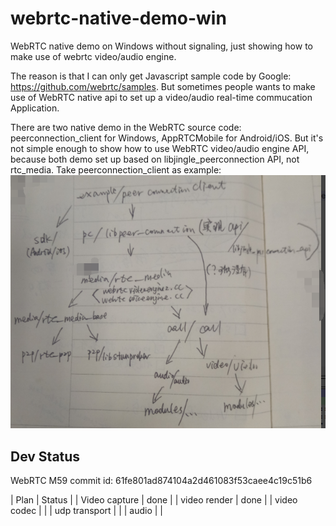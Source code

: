 # webrtc-native-demo-win

WebRTC native demo on Windows without signaling, just showing how to make use of webrtc video/audio engine.

The reason is that I can only get Javascript sample code by Google: https://github.com/webrtc/samples. 
But sometimes people wants to make use of WebRTC native api to set up a video/audio real-time commucation Application.

There are two native demo in the WebRTC source code: peerconnection_client for Windows, AppRTCMobile for Android/iOS. 
But it's not simple enough to show how to use WebRTC video/audio engine API, because both demo set up based on libjingle_peerconnection API, not rtc_media.
Take peerconnection_client as example:
![webrtc-projects-dependency](/webrtc-projects-dependency.png)

## Dev Status

WebRTC M59 commit id: 61fe801ad874104a2d461083f53caee4c19c51b6

| Plan          | Status |
| Video capture | done   |
| video render  | done   |
| video codec   |        |
| udp transport |        |
| audio         |        |

